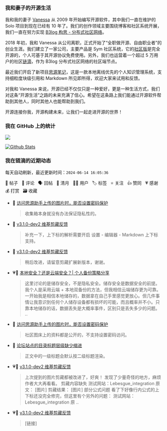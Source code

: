 ### 我和妻子的开源生活

我和我的妻子 [Vanessa](https://github.com/Vanessa219) 从 2009 年开始编写开源软件，其中我们一直在维护的 Solo 项目到现在已经有 10 年了。我们的创作领域主要围绕博客和社区系统开展，我们一直在努力实现 [B3log 构思 - 分布式社区网络](https://ld246.com/article/1546941897596)。

2018 年初，我和 Vanessa 从公司离职，正式开始了“全职做开源、自由职业者”的创业生涯。我们建立了一家公司，主要产品是 Sym 社区系统，它的[社区版](https://github.com/88250/symphony)是完全开源的，个人可基于其开源协议免费使用。另外，我们也运营着一个超过 5 万用户的社区[链滴](https://ld246.com)，作为 B3log 分布式社区网络的社区端节点。

最近我们开启了新项目[思源笔记](https://github.com/siyuan-note/siyuan)，这是一款本地离线优先的个人知识管理系统，支持细粒度块级引用和 Markdown 所见即所得，欢迎大家来试用和反馈。

对我和 Vanessa 来说，开源已经不仅仅只是一种爱好，更是一种生活方式，我们对这条“开源生活”之路的未来充满了信心。希望在这条路上我们能通过开源软件帮助到其他人，同时其他人也能帮助到我们。

开源连接你我，开源构建未来，让我们一起走进开源的世界！

### 我在 GitHub 上的统计

<a title="Hits" target="_blank" href="https://github.com/88250/88250"><img src="https://hits.b3log.org/88250/88250.svg"></a>

[![Github Stats](https://github-readme-stats.vercel.app/api?username=88250&theme=tokyonight&show_icons=true)](https://github.com/88250)

<!--events start -->

### 我在链滴的近期动态

每天自动刷新，最近更新时间：`2024-06-14 16:05:36`

📝 帖子 &nbsp; 💬 评论 &nbsp; 🗣 回帖 &nbsp; 🌙 清月 &nbsp; 👨‍💻 用户 &nbsp; 🏷️ 标签 &nbsp; ⭐️ 关注 &nbsp; 👍 赞同 &nbsp; 💗 感谢 &nbsp; 💰 打赏 &nbsp; 🗃 收藏

* 💬 [访问思源助手上传的图片时，能否设置密码保护](https://ld246.com/article/1718271524851/comment/1718328076831#comments)

  > 收集箱本身就没有办法保证隐私性的。
* 💬 [v3.1.0-dev2 维基剪藏反馈](https://ld246.com/article/1718252952456/comment/1718293886699#comments)

  > 补充一下，上下标的解析需要开启 设置 - 编辑器 - Markdown 上下标 支持。
* 💬 [v3.1.0-dev2 维基剪藏反馈](https://ld246.com/article/1718252952456/comment/1718292810461#comments)

  > 稍后改进，请留意剪藏扩展新版本，谢谢。
* 💗📝 [本地安全？还是云端安全？| 个人备份策略分享](https://ld246.com/article/1718277765652)

  > 这里讨论的是储存安全，不是隐私安全。储存安全是数据安全的前提。 我个人是采用云端 + 本地双备份的方法，但我相信云端储存更为可靠。 一开始我是相信本地储存的，数据拿在自己手里感觉更放心。但几件事情让我意识到任何个人储存设备都有损坏的可能，而且概率并不小。只靠本地储存的话，数据丢失是大概率事件，区别只是丢失多少的问题。  ..
* 💬 [访问思源助手上传的图片时，能否设置密码保护](https://ld246.com/article/1718271524851/comment/1718288184767#comments)

  > 社区图床上的资料都是公开的，不支持设置密码访问。
* 💬 [论坛站点的目录标题层级缺少缩进](https://ld246.com/article/1718286709236/comment/1718287497290#comments)

  > 正文中的一级标题会默认按二级标题渲染。
* 💗📝 [v3.1.0-dev2 维基剪藏反馈](https://ld246.com/article/1718252952456)

  > 上次提到的图片剪藏都被改进了，好爽！ 发现了少量奇怪的地方，麻烦作者大大再看看。 剪藏内容缺失 测试网站：Lebesgue_integration 原文： [图片] 剪藏结果： [图片] 部分公式问题 看了下好像行内公式的上下标还没完全修完，但这里有个另外的问题： 测试网站：Lebesgue_integration 原 ..
* 💗💬 [v3.1.0-dev2 维基剪藏反馈](https://ld246.com/article/1718252952456/comment/1718253480853#comments)

  > [链接]


<!--events end -->
